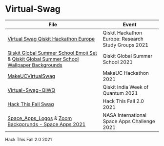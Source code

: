 # Virtual-Swag

| File        | Event      | 
| ------------- |-------------|
| <a href="https://github.com/Innanov/Virtual-Swag/blob/main/Virtual%20Swag%20Qiskit%20Hackathon%20Europe.zip">Virtual Swag Qiskit Hackathon Europe</a>     | Qiskit Hackathon Europe: Research Study Groups 2021     |
| <a href="https://github.com/Innanov/Virtual-Swag/blob/main/Qiskit%20Global%20Summer%20School%20Emoji%20Set.zip">Qiskit Global Summer School Emoji Set </a> & <a href="https://github.com/Innanov/Virtual-Swag/blob/main/Qiskit%20Global%20Summer%20School%20Wallpaper%20Backgrounds.zip">Qiskit Global Summer School Wallpaper Backgrounds </a>  |  Qiskit Global Summer School 2021      |
| <a href="https://github.com/Innanov/Virtual-Swag/blob/main/MakeUCVirtualSwag.zip">MakeUCVirtualSwag</a> | MakeUC Hackathon 2021      |
| <a href="https://github.com/Innanov/Virtual-Swag/blob/main/Virtual-Swag-QIWQ.zip">Virtual-Swag-QIWQ</a>       | Qiskit India Week of Quantum 2021 |
| <a href="https://github.com/Innanov/Virtual-Swag/blob/main/Hack%20This%20Fall%20Swag.zip">Hack This Fall Swag</a>     | Hack This Fall 2.0 2021     |
| <a href="https://github.com/Innanov/Virtual-Swag/blob/main/Space_Apps_Logos.zip">Space_Apps_Logos</a> & <a href="https://github.com/Innanov/Virtual-Swag/blob/main/Zoom%20Backgorunds%20-%20Space%20Apps%202021%20.pptx">Zoom Backgorunds - Space Apps 2021</a>     | NASA International Space Apps Challenge 2021     |



Hack This Fall 2.0 2021

